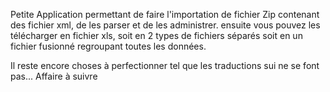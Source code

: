 Petite Application permettant de faire l'importation de fichier Zip contenant des fichier xml, de les parser et de les administrer.
ensuite vous pouvez les télécharger en fichier xls, soit en 2 types de fichiers séparés soit en un fichier fusionné regroupant toutes les données.

Il reste encore choses à perfectionner tel que les traductions sui ne se font pas...
Affaire à suivre
